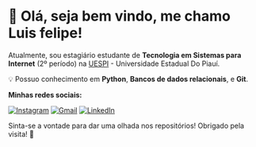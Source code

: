 # 👋 Olá, seja bem vindo, me chamo Luis felipe!

Atualmente, sou estagiário estudante de **Tecnologia em Sistemas para Internet** (2º período) na [UESPI](https://uespi.br/) - Universidade Estadual Do Piauí.  

💡 Possuo conhecimento em **Python**, **Bancos de dados relacionais**, e **Git**.

**Minhas redes sociais:**

[![Instagram](https://img.shields.io/badge/-Instagram-000?style=for-the-badge&logo=instagram&logoColor=FFF&color:FFF)](https://www.instagram.com/luisfl04_/) 
[![Gmail](https://img.shields.io/badge/Gmail-D14836?style=for-the-badge&logo=gmail&logoColor=white)](mailto:luisfelipecontato08@gmail.com)
[![LinkedIn](https://img.shields.io/badge/LinkedIn-Profile-blue?style=flat-square&logo=linkedin)](https://www.linkedin.com/in/luis-felipe-8725a1291/)

Sinta-se a vontade para dar uma olhada nos repositórios!
Obrigado pela visita! 🚀  

